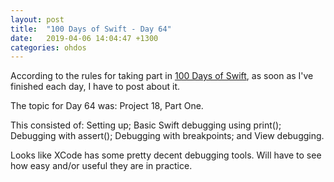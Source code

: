 ```yaml
---
layout: post
title:  "100 Days of Swift - Day 64"
date:   2019-04-06 14:04:47 +1300
categories: ohdos
---
```

According to the rules for taking part in [100 Days of Swift](https://www.hackingwithswift.com/100), as soon as I've finished each day, I have to post about it.

The topic for Day 64 was: Project 18, Part One.

This consisted of: Setting up; Basic Swift debugging using print(); Debugging with assert(); Debugging with breakpoints; and View debugging.

Looks like XCode has some pretty decent debugging tools. Will have to see how easy and/or useful they are in practice.
